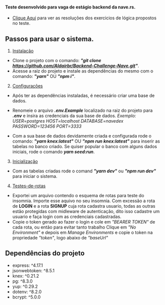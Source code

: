 #### Teste desenvolvido para vaga de estágio backend da nave.rs.

* [Clique Aqui](https://codesandbox.io/s/hjvbu) para ver as resoluções dos exercicios de lógica propostos no teste.

## Passos para usar o sistema.

1. [Instalação](#instalacao)
  - Clone o projeto com o comando: **_"git clone https://github.com/Aldairbr/Backend-Challenge-Nave.git"_**.
  - Acesse a raiz do projeto e instale as dependências do mesmo com o comando: **_"yarn"_** OU **_"npm i"_**.

2. [Configurações](#Configurações)
  - Após ter as dependências instaladas, é necessário criar uma base de dados.
  - Renomeie o arquivo **_.env.Example_** localizado na raiz do projeto para **_.env_** e insira as credenciais da sua base de dados.
     _Exemplo:_
      _USER=postgres_
      _HOST=localhost_
      _DATABASE=navedex_
      _PASSWORD=123456_
      _PORT=3333_

  - Com a sua base de dados devidamente criada e configurada rode o comando:
                      **_"yarn knex:latest"_**
                               OU
                      **_"npm run knex:latest"_**
   para inserir as tabelas no banco criado.
   Se quiser popular o banco com alguns dados iniciais, rode o comando **_yarn seed:run_**.

3. [Inicialização](#Inicialização)
  - Com as tabelas criadas rode o comand **_"yarn dev"_** ou **_"npm run dev"_** para iniciar o sistema.

4. [Testes-de-rotas](#Testes-de-rotas)
  - Exportei um arquivo contendo o esquema de rotas para teste do insomnia. Importe esse aquivo no seu insomnia.
    Com excessão a rota de **LOGIN** e a rota **SIGNUP** cuja rota cadastra usuario, todas as outras estão protegidas
    com midleware de autenticação, dito isso cadastre um usuario e faça login com as credenciais cadastradas.
  - Copie o token gerado ao fazer o login e cole em _"BEARER TOKEN"_ de cada rota, ou então para evitar tanto trabalho
    Clique em _"No Environment"_ e depois em _Manage Environments_ e copie o token na propriedade _"token"_, logo abaixo de
    _"baseUrl"_

## **Dependências do projeto**

   * express: ^4.17.1
   * jsonwebtoken: ^8.5.1
   * knex: ^0.21.2
   * pg: ^8.3.0
   * yup: ^0.29.2
   * dotenv: ^8.2.0
   * bcrypt: ^5.0.0
